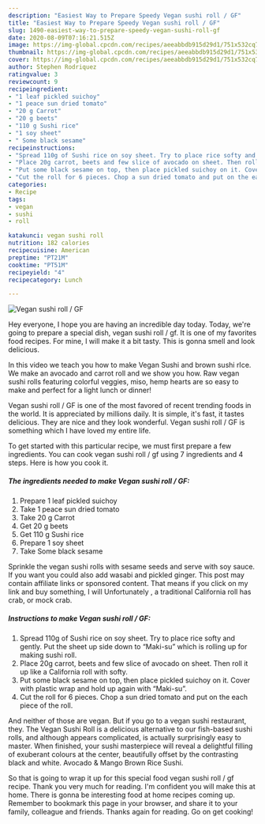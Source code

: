 ```yaml
---
description: "Easiest Way to Prepare Speedy Vegan sushi roll / GF"
title: "Easiest Way to Prepare Speedy Vegan sushi roll / GF"
slug: 1490-easiest-way-to-prepare-speedy-vegan-sushi-roll-gf
date: 2020-08-09T07:16:21.515Z
image: https://img-global.cpcdn.com/recipes/aeeabbdb915d29d1/751x532cq70/vegan-sushi-roll-gf-recipe-main-photo.jpg
thumbnail: https://img-global.cpcdn.com/recipes/aeeabbdb915d29d1/751x532cq70/vegan-sushi-roll-gf-recipe-main-photo.jpg
cover: https://img-global.cpcdn.com/recipes/aeeabbdb915d29d1/751x532cq70/vegan-sushi-roll-gf-recipe-main-photo.jpg
author: Stephen Rodriquez
ratingvalue: 3
reviewcount: 9
recipeingredient:
- "1 leaf pickled suichoy"
- "1 peace sun dried tomato"
- "20 g Carrot"
- "20 g beets"
- "110 g Sushi rice"
- "1 soy sheet"
- " Some black sesame"
recipeinstructions:
- "Spread 110g of Sushi rice on soy sheet. Try to place rice softy and gently. Put the sheet up side down to “Maki-su” which is rolling up for making sushi roll."
- "Place 20g carrot, beets and few slice of avocado on sheet. Then roll it up like a California roll with softy."
- "Put some black sesame on top, then place pickled suichoy on it. Cover with plastic wrap and hold up again with “Maki-su”."
- "Cut the roll for 6 pieces. Chop a sun dried tomato and put on the each piece of the roll."
categories:
- Recipe
tags:
- vegan
- sushi
- roll

katakunci: vegan sushi roll 
nutrition: 182 calories
recipecuisine: American
preptime: "PT21M"
cooktime: "PT51M"
recipeyield: "4"
recipecategory: Lunch

---
```



![Vegan sushi roll / GF](https://img-global.cpcdn.com/recipes/aeeabbdb915d29d1/751x532cq70/vegan-sushi-roll-gf-recipe-main-photo.jpg)

Hey everyone, I hope you are having an incredible day today. Today, we're going to prepare a special dish, vegan sushi roll / gf. It is one of my favorites food recipes. For mine, I will make it a bit tasty. This is gonna smell and look delicious.

In this video we teach you how to make Vegan Sushi and brown sushi rIce. We make an avocado and carrot roll and we show you how. Raw vegan sushi rolls featuring colorful veggies, miso, hemp hearts are so easy to make and perfect for a light lunch or dinner!

Vegan sushi roll / GF is one of the most favored of recent trending foods in the world. It is appreciated by millions daily. It is simple, it's fast, it tastes delicious. They are nice and they look wonderful. Vegan sushi roll / GF is something which I have loved my entire life.


To get started with this particular recipe, we must first prepare a few ingredients. You can cook vegan sushi roll / gf using 7 ingredients and 4 steps. Here is how you cook it.

<!--inarticleads1-->

##### The ingredients needed to make Vegan sushi roll / GF:

1. Prepare 1 leaf pickled suichoy
1. Take 1 peace sun dried tomato
1. Take 20 g Carrot
1. Get 20 g beets
1. Get 110 g Sushi rice
1. Prepare 1 soy sheet
1. Take  Some black sesame


Sprinkle the vegan sushi rolls with sesame seeds and serve with soy sauce. If you want you could also add wasabi and pickled ginger. This post may contain affiliate links or sponsored content. That means if you click on my link and buy something, I will Unfortunately , a traditional California roll has crab, or mock crab. 

<!--inarticleads2-->

##### Instructions to make Vegan sushi roll / GF:

1. Spread 110g of Sushi rice on soy sheet. Try to place rice softy and gently. Put the sheet up side down to “Maki-su” which is rolling up for making sushi roll.
1. Place 20g carrot, beets and few slice of avocado on sheet. Then roll it up like a California roll with softy.
1. Put some black sesame on top, then place pickled suichoy on it. Cover with plastic wrap and hold up again with “Maki-su”.
1. Cut the roll for 6 pieces. Chop a sun dried tomato and put on the each piece of the roll.


And neither of those are vegan. But if you go to a vegan sushi restaurant, they. The Vegan Sushi Roll is a delicious alternative to our fish-based sushi rolls, and although appears complicated, is actually surprisingly easy to master. When finished, your sushi masterpiece will reveal a delightful filling of exuberant colours at the center, beautifully offset by the contrasting black and white. Avocado &amp; Mango Brown Rice Sushi. 

So that is going to wrap it up for this special food vegan sushi roll / gf recipe. Thank you very much for reading. I'm confident you will make this at home. There is gonna be interesting food at home recipes coming up. Remember to bookmark this page in your browser, and share it to your family, colleague and friends. Thanks again for reading. Go on get cooking!
